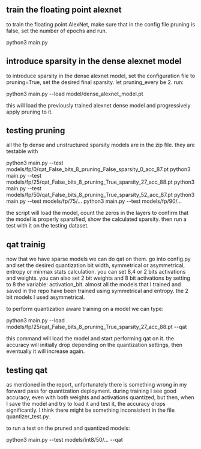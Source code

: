 <!-- readme  -->


## train the floating point alexnet ##
to train the floating point AlexNet, make sure that in the config file pruning is false, 
set the number of epochs and run.

python3 main.py 

## introduce sparsity in the dense alexnet model ##
to introduce sparsity in the dense alexnet model, set the configuration file to pruning=True,
set the desired final sparsity. let pruning_every be 2. 
run:

python3 main.py --load model/dense_alexnet_model.pt

this will load the previously trained alexnet dense model and progressively apply pruning to it. 

## testing pruning ##
all the fp dense and unstructured sparsity models are in the zip file.
they are testable with 

python3 main.py --test models/fp/0/qat_False_bits_8_pruning_False_sparsity_0_acc_87.pt
python3 main.py --test models/fp/25/qat_False_bits_8_pruning_True_sparsity_27_acc_88.pt
python3 main.py --test models/fp/50/qat_False_bits_8_pruning_True_sparsity_52_acc_87.pt 
python3 main.py --test models/fp/75/...
python3 main.py --test models/fp/90/...

the script will load the model, count the zeros in the layers to confirm that the model is properly 
sparsified, show the calculated sparsity.
then run a test with it on the testing dataset. 


## qat trainig ##
now that we have sparse models we can do qat on them. 
go into config.py and set the desired quantization bit width, symmetrical or asymmetrical, entropy or minmax stats calculation.
you can set 8,4 or 2 bits activations and weights. 
you can also set 2 bit weights and 8 bit activations by setting to 8 the variable: activation_bit.
almost all the models that I trained and saved in the repo have been trained using symmetrical and entropy. 
the 2 bit models I used asymmetrical. 

to perform quantization aware training on a model we can type:

python3 main.py --load models/fp/25/qat_False_bits_8_pruning_True_sparsity_27_acc_88.pt --qat

this command will load the model and start performing qat on it. 
the accuracy will initially drop depending on the quantization settings, then eventually it will increase again. 


## testing qat ##
as mentioned in the report, unfortunately there is something wrong in my forward pass for quantization deployment. 
during training I see good accuracy, even with both weights and activations quantized, but then, when I save the model and try to load it and test it, 
the accuracy drops significantly. 
I think there might be something inconsistent in the file quantizer_test.py. 

to run a test on the pruned and quantized models:

python3 main.py --test models/int8/50/... --qat

